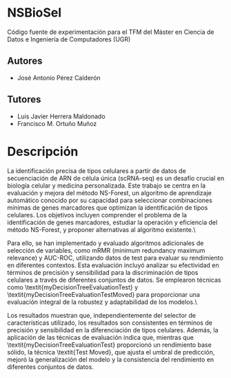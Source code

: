 # NSBioSel
Código fuente de experimentación para el TFM del Máster en Ciencia de Datos e Ingeniería de Computadores (UGR)

## Autores

* José Antonio Pérez Calderón

## Tutores

* Luis Javier Herrera Maldonado
* Francisco M. Ortuño Muñoz

# Descripción

La identificación precisa de tipos celulares a partir de datos de secuenciación de ARN de célula única (scRNA-seq) es un desafío crucial en biología celular y medicina personalizada. Este trabajo se centra en la evaluación y mejora del método NS-Forest, un algoritmo de aprendizaje automático conocido por su capacidad para seleccionar combinaciones mínimas de genes marcadores que optimizan la identificación de tipos celulares. Los objetivos incluyen comprender el problema de la identificación de genes marcadores, estudiar la operación y eficiencia del método NS-Forest, y proponer alternativas al algoritmo existente.\\

Para ello, se han implementado y evaluado algoritmos adicionales de selección de variables, como mRMR (minimum redundancy maximum relevance) y AUC-ROC, utilizando datos de test para evaluar su rendimiento en diferentes contextos. Esta evaluación incluyó analizar su efectividad en términos de precisión y sensibilidad para la discriminación de tipos celulares a través de diferentes conjuntos de datos. Se emplearon técnicas como \textit{myDecisionTreeEvaluationTest} y \textit{myDecisionTreeEvaluationTestMoved} para proporcionar una evaluación integral de la robustez y adaptabilidad de los modelos.\\

Los resultados muestran que, independientemente del selector de características utilizado, los resultados son consistentes en términos de precisión y sensibilidad en la diferenciación de tipos celulares. Además, la aplicación de las técnicas de evaluación indica que, mientras que \textit{myDecisionTreeEvaluationTest} proporcionó un rendimiento base sólido, la técnica \textit{Test Moved}, que ajusta el umbral de predicción, mejoró la generalización del modelo y la consistencia del rendimiento en diferentes conjuntos de datos.
